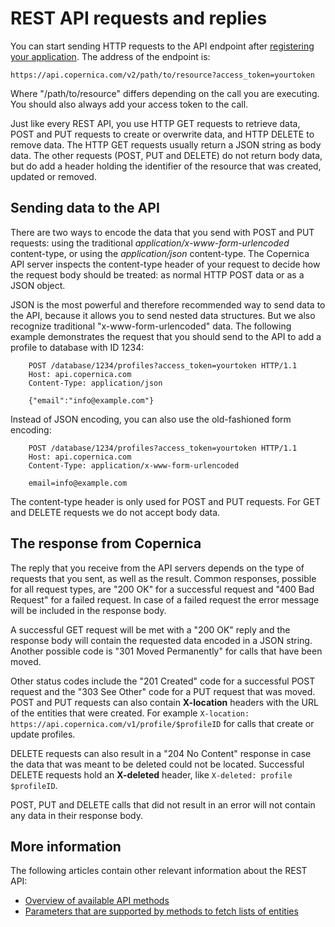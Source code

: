 # REST API requests and replies

You can start sending HTTP requests to the API endpoint after 
[registering your application](./rest-introduction). The address of the 
endpoint is:

`https://api.copernica.com/v2/path/to/resource?access_token=yourtoken`

Where "/path/to/resource" differs depending on the call you are executing. 
You should also always add your access token to the call.

Just like every REST API, you use HTTP GET requests to retrieve data, POST
and PUT requests to create or overwrite data, and HTTP DELETE to remove data.
The HTTP GET requests usually return a JSON string as body data. The other
requests (POST, PUT and DELETE) do not return body data, but do add a header
holding the identifier of the resource that was created, updated or removed.

## Sending data to the API

There are two ways to encode the data that you send with POST and PUT requests: using 
the traditional *application/x-www-form-urlencoded* content-type, or using the 
*application/json* content-type. The Copernica API server inspects the content-type
header of your request to decide how the request body should be treated: as normal
HTTP POST data or as a JSON object.

JSON is the most powerful and therefore recommended way to send data to the API, 
because it allows you to send nested data structures. But we also recognize 
traditional "x-www-form-urlencoded" data. The following example demonstrates the
request that you should send to the API to add a profile to database with ID 1234:

```
    POST /database/1234/profiles?access_token=yourtoken HTTP/1.1
    Host: api.copernica.com
    Content-Type: application/json
    
    {"email":"info@example.com"}
```

Instead of JSON encoding, you can also use the old-fashioned form encoding:

```
    POST /database/1234/profiles?access_token=yourtoken HTTP/1.1
    Host: api.copernica.com
    Content-Type: application/x-www-form-urlencoded
    
    email=info@example.com
```

The content-type header is only used for POST and PUT requests. For GET and 
DELETE requests we do not accept body data.

## The response from Copernica

The reply that you receive from the API servers depends on the type of 
requests that you sent, as well as the result. Common responses, possible 
for all request types, are "200 OK" for a successful request and "400 Bad Request" 
for a failed request. In case of a failed request the error message will 
be included in the response body.

A successful GET request will be met with a "200 OK" reply and 
the response body will contain the requested data encoded in a JSON string. 
Another possible code is "301 Moved Permanently" for calls that have been moved.

Other status codes include the "201 Created" code for a successful POST request 
and the "303 See Other" code for a PUT request that was moved. POST and PUT 
requests can also contain **X-location** headers with the URL of the entities 
that were created. For example `X-location: https://api.copernica.com/v1/profile/$profileID`
for calls that create or update profiles.

DELETE requests can also result in a "204 No Content" response in case the 
data that was meant to be deleted could not be located. Successful DELETE 
requests hold an **X-deleted** header, like `X-deleted: profile $profileID`.

POST, PUT and DELETE calls that did not result in an error will not contain 
any data in their response body.

## More information

The following articles contain other relevant information about the REST API:

* [Overview of available API methods](./rest-api.md)
* [Parameters that are supported by methods to fetch lists of entities](rest-paging)
